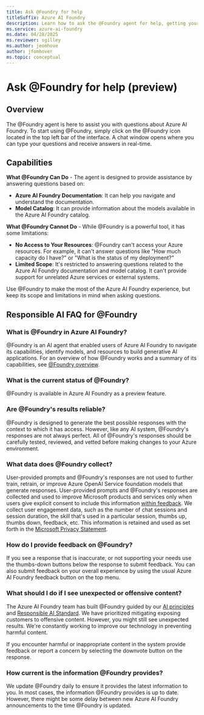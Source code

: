 ```yaml
---
title: Ask @Foundry for help
titleSuffix: Azure AI Foundry
description: Learn how to ask the @Foundry agent for help, getting your questions answered based on Azure AI Foundry documentation and model catalog.
ms.service: azure-ai-foundry
ms.date: 04/28/2025
ms.reviewer: sgilley
ms.author: jeomhove
author: jfomhover
ms.topic: conceptual
---
```


# Ask @Foundry for help (preview)

## Overview

The @Foundry agent is here to assist you with questions about Azure AI Foundry. To start using @Foundry, simply click on the @Foundry icon located in the top left bar of the interface. A chat window opens where you can type your questions and receive answers in real-time.


## Capabilities

**What @Foundry Can Do** - The agent is designed to provide assistance by answering questions based on:

- **Azure AI Foundry Documentation**: It can help you navigate and understand the documentation.
- **Model Catalog**: It can provide information about the models available in the Azure AI Foundry catalog.

**What @Foundry Cannot Do** - While @Foundry is a powerful tool, it has some limitations:

- **No Access to Your Resources**: @Foundry can't access your Azure resources. For example, it can't answer questions like "How much capacity do I have?" or "What is the status of my deployment?"
- **Limited Scope**: It's restricted to answering questions related to the Azure AI Foundry documentation and model catalog. It can't provide support for unrelated Azure services or external systems.

Use @Foundry to make the most of the Azure AI Foundry experience, but keep its scope and limitations in mind when asking questions.


## Responsible AI FAQ for @Foundry

### What is @Foundry in Azure AI Foundry?

@Foundry is an AI agent that enabled users of Azure AI Foundry to navigate its capabilities, identify models, and resources to build generative AI applications. For an overview of how @Foundry works and a summary of its capabilities, see [@Foundry overview](./ask-at-foundry.md).

### What is the current status of @Foundry?

@Foundry is available in Azure AI Foundry as a preview feature.

### Are @Foundry's results reliable?

@Foundry is designed to generate the best possible responses with the context to which it has access. However, like any AI system, @Foundry's responses are not always perfect. All of @Foundry's responses should be carefully tested, reviewed, and vetted before making changes to your Azure environment.

### What data does @Foundry collect?

User-provided prompts and @Foundry's responses are not used to further train, retrain, or improve Azure OpenAI Service foundation models that generate responses. User-provided prompts and @Foundry's responses are collected and used to improve Microsoft products and services only when users give explicit consent to include this information [within feedback](#how-do-i-provide-feedback-on-foundry). We collect user engagement data, such as the number of chat sessions and session duration, the skill that's used in a particular session, thumbs up, thumbs down, feedback, etc. This information is retained and used as set forth in the [Microsoft Privacy Statement](https://privacy.microsoft.com/en-us/privacystatement).

### How do I provide feedback on @Foundry?

If you see a response that is inaccurate, or not supporting your needs use the thumbs-down buttons below the response to submit feedback. You can also submit feedback on your overall experience by using the usual Azure AI Foundry feedback button on the top menu.

### What should I do if I see unexpected or offensive content?

The Azure AI Foundry team has built @Foundry guided by our [AI principles](https://www.microsoft.com/ai/principles-and-approach) and [Responsible AI Standard](https://aka.ms/RAIStandardPDF). We have prioritized mitigating exposing customers to offensive content. However, you might still see unexpected results. We're constantly working to improve our technology in preventing harmful content.

If you encounter harmful or inappropriate content in the system provide feedback or report a concern by selecting the downvote button on the response.

### How current is the information @Foundry provides?

We update @Foundry daily to ensure it provides the latest information to you. In most cases, the information @Foundry provides is up to date. However, there might be some delay between new Azure AI Foundry announcements to the time @Foundry is updated.

